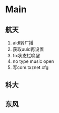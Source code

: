 # Main



## 航天

1. aidl转广播
2. 获取uuid再设置
3. fix状态栏唤醒
4. no type  music open
5. 写com.txznet.cfg





## 科大









## 东风